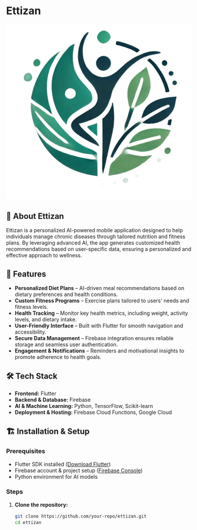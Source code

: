 # Ettizan

![Ettizan Logo](images/Ettizan_logo_enhanced22.png)  

## 📌 About Ettizan  
Ettizan is a personalized AI-powered mobile application designed to help individuals manage chronic diseases through tailored nutrition and fitness plans. By leveraging advanced AI, the app generates customized health recommendations based on user-specific data, ensuring a personalized and effective approach to wellness.

## 🚀 Features  
- **Personalized Diet Plans** – AI-driven meal recommendations based on dietary preferences and health conditions.  
- **Custom Fitness Programs** – Exercise plans tailored to users' needs and fitness levels.  
- **Health Tracking** – Monitor key health metrics, including weight, activity levels, and dietary intake.  
- **User-Friendly Interface** – Built with Flutter for smooth navigation and accessibility.  
- **Secure Data Management** – Firebase integration ensures reliable storage and seamless user authentication.  
- **Engagement & Notifications** – Reminders and motivational insights to promote adherence to health goals.  

## 🛠️ Tech Stack  
- **Frontend:** Flutter  
- **Backend & Database:** Firebase  
- **AI & Machine Learning:** Python, TensorFlow, Scikit-learn  
- **Deployment & Hosting:** Firebase Cloud Functions, Google Cloud  

## 🏗️ Installation & Setup  
### Prerequisites  
- Flutter SDK installed ([Download Flutter](https://flutter.dev/docs/get-started/install))  
- Firebase account & project setup ([Firebase Console](https://console.firebase.google.com/))  
- Python environment for AI models  

### Steps  
1. **Clone the repository:**  
   ```bash
   git clone https://github.com/your-repo/ettizan.git
   cd ettizan
   
